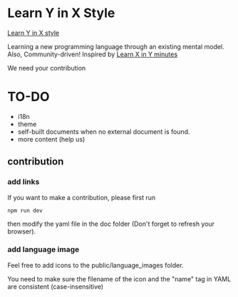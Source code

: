# Learn Y in X Style

[Learn Y in X style](https://learnyinxstyle.com)

Learning a new programming language through an existing mental model. Also, Community-driven! Inspired by [Learn X in Y minutes](https://learnxinyminutes.com)

We need your contribution

# TO-DO

- i18n
- theme
- self-built documents when no external document is found.
- more content (help us)

## contribution

### add links

If you want to make a contribution, please first run

```
npm run dev
```

then modify the yaml file in the doc folder (Don't forget to refresh your browser).

### add language image

Feel free to add icons to the public/language_images folder.

You need to make sure the filename of the icon and the "name" tag in YAML are consistent (case-insensitive)

